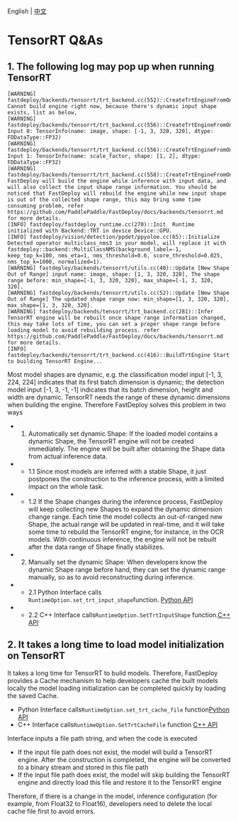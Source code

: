English | [中文](../../cn/faq/tensorrt_tricks.md)

# TensorRT Q&As

## 1. The following log may pop up when running TensorRT 
```
[WARNING] fastdeploy/backends/tensorrt/trt_backend.cc(552)::CreateTrtEngineFromOnnx	Cannot build engine right now, because there's dynamic input shape exists, list as below,
[WARNING] fastdeploy/backends/tensorrt/trt_backend.cc(556)::CreateTrtEngineFromOnnx	Input 0: TensorInfo(name: image, shape: [-1, 3, 320, 320], dtype: FDDataType::FP32)
[WARNING] fastdeploy/backends/tensorrt/trt_backend.cc(556)::CreateTrtEngineFromOnnx	Input 1: TensorInfo(name: scale_factor, shape: [1, 2], dtype: FDDataType::FP32)
[WARNING] fastdeploy/backends/tensorrt/trt_backend.cc(558)::CreateTrtEngineFromOnnx	FastDeploy will build the engine while inference with input data, and will also collect the input shape range information. You should be noticed that FastDeploy will rebuild the engine while new input shape is out of the collected shape range, this may bring some time consuming problem, refer https://github.com/PaddlePaddle/FastDeploy/docs/backends/tensorrt.md for more details.
[INFO] fastdeploy/fastdeploy_runtime.cc(270)::Init	Runtime initialized with Backend::TRT in device Device::GPU.
[INFO] fastdeploy/vision/detection/ppdet/ppyoloe.cc(65)::Initialize	Detected operator multiclass_nms3 in your model, will replace it with fastdeploy::backend::MultiClassNMS(background_label=-1, keep_top_k=100, nms_eta=1, nms_threshold=0.6, score_threshold=0.025, nms_top_k=1000, normalized=1).
[WARNING] fastdeploy/backends/tensorrt/utils.cc(40)::Update	[New Shape Out of Range] input name: image, shape: [1, 3, 320, 320], The shape range before: min_shape=[-1, 3, 320, 320], max_shape=[-1, 3, 320, 320].
[WARNING] fastdeploy/backends/tensorrt/utils.cc(52)::Update	[New Shape Out of Range] The updated shape range now: min_shape=[1, 3, 320, 320], max_shape=[1, 3, 320, 320].
[WARNING] fastdeploy/backends/tensorrt/trt_backend.cc(281)::Infer	TensorRT engine will be rebuilt once shape range information changed, this may take lots of time, you can set a proper shape range before loading model to avoid rebuilding process. refer https://github.com/PaddlePaddle/FastDeploy/docs/backends/tensorrt.md for more details.
[INFO] fastdeploy/backends/tensorrt/trt_backend.cc(416)::BuildTrtEngine	Start to building TensorRT Engine...
```

Most model shapes are dynamic, e.g. the classification model input [-1, 3, 224, 224] indicates that its first batch dimension is dynamic; the detection model input [-1, 3, -1, -1] indicates that its batch dimension, height and width are dynamic. TensorRT needs the range of these dynamic dimensions when building the engine. Therefore FastDeploy solves this problem in two ways

- 1. Automatically set dynamic Shape: If the loaded model contains a dynamic Shape, the TensorRT engine will not be created immediately. The engine will be built after obtaining the Shape data from actual inference data.
- - 1.1 Since most models are inferred with a stable Shape, it just postpones the construction to the inference process, with a limited impact on the whole task.
- - 1.2 If the Shape changes during the inference process, FastDeploy will keep collecting new Shapes to expand the dynamic dimension change range. Each time the model collects an out-of-ranged new Shape, the actual range will be updated in real-time, and it will take some time to rebuild the TensorRT engine, for instance, in the OCR models. With continuous inference, the engine will not be rebuilt after the data range of Shape finally stabilizes. 
- 2. Manually set the dynamic Shape: When developers know the dynamic Shape range before hand, they can set the dynamic range manually, so as to avoid reconstructing during inference.
- - 2.1 Python Interface calls `RuntimeOption.set_trt_input_shape`function. [Python API](https://baidu-paddle.github.io/fastdeploy-api/python/html)
- - 2.2 C++ Interface calls`RuntimeOption.SetTrtInputShape` function.[C++ API](https://baidu-paddle.github.io/fastdeploy-api/cpp/html)


## 2. It takes a long time to load model initialization on TensorRT

It takes a long time for TensorRT to build models. Therefore, FastDeploy provides a Cache mechanism to help developers cache the built models locally the model loading initialization can be completed quickly by loading the saved Cache.

- Python Interface calls`RuntimeOption.set_trt_cache_file` function[Python API](https://baidu-paddle.github.io/fastdeploy-api/python/html)
- C++ Interface calls`RuntimeOption.SetTrtCacheFile` function [C++ API](https://baidu-paddle.github.io/fastdeploy-api/cpp/html)

Interface inputs a file path string, and when the code is executed 

- If the input file path does not exist, the model will build a TensorRT engine. After the construction is completed, the engine will be converted to a binary stream and stored in this file path
- If the input file path does exist, the model will skip building the TensorRT engine and directly load this file and restore it to the TensorRT engine

Therefore, if there is a change in the model, inference configuration (for example, from Float32 to Float16), developers need to delete the local cache file first to avoid errors.


